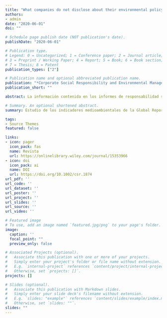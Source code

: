 ```yaml
---
title: "What companies do not disclose about their environmental policy and what institutional pressures may do to respect"
authors:
- admin
date: "2020-06-01"
doi: ""

# Schedule page publish date (NOT publication's date).
publishDate: "2020-06-01"

# Publication type.
# Legend: 0 = Uncategorized; 1 = Conference paper; 2 = Journal article;
# 3 = Preprint / Working Paper; 4 = Report; 5 = Book; 6 = Book section;
# 7 = Thesis; 8 = Patent
publication_types: ["2"]

# Publication name and optional abbreviated publication name.
publication: "*Corporate Social Responsibility and Environmental Management*, 27(3)"
publication_short: ""

abstract: La información contenida en los informes de responsabilidad social de las empresas es un tema controvertido y ha generado un importante debate entre los académicos sobre las estrategias de divulgación de las empresas. Las cuestiones medioambientales son especialmente relevantes por su impacto en el desarrollo sostenible. El presente estudio tiene dos objetivos. El primero es determinar qué indicadores medioambientales de la Global Reporting Initiative se comunican con menor frecuencia. El segundo es predecir la evolución de estos indicadores a la luz de las presiones institucionales que las empresas tratan de resistir. En concreto, el estudio de la dimensión medioambiental de la GRI se centra en el análisis de los aspectos de materiales, energía, agua, biodiversidad, emisiones, efluentes y residuos, productos y servicios, cumplimiento, transporte, evaluación medioambiental y mecanismos de reclamación medioambiental. Un análisis del contenido de los informes de RSE de algunas de las mayores empresas del mundo revela que los indicadores menos divulgados por las empresas se refieren a los aspectos medioambientales de la biodiversidad. La divulgación de los indicadores medioambientales está influida por presiones normativas, miméticas y coercitivas. Además, observamos que las presiones institucionales miméticas bajo una visión nacional e industrial influyen en la difusión de la información medioambiental. En cuanto a las dimensiones culturales, las empresas situadas en países de larga duración, femeninos y colectivistas tienden a difundir la información medioambiental en consecuencia.

# Summary. An optional shortened abstract.
summary: Estudio de los indicadores medioambientales de la Global Reporting Initiative (GRI)

tags:
- Source Themes
featured: false

links:
- icon: pager
  icon_pack: fas
  name: Revista
  url: https://onlinelibrary.wiley.com/journal/15353966
- icon: doi
  icon_pack: ai
  name: DOI
  url: https://doi.org/10.1002/csr.1874
url_pdf: ''
url_code: ''
url_dataset: ''
url_poster: ''
url_project: ''
url_slides: ''
url_source: ''
url_video: ''

# Featured image
# To use, add an image named `featured.jpg/png` to your page's folder. 
image:
  caption: ''
  focal_point: ""
  preview_only: false

# Associated Projects (optional).
#   Associate this publication with one or more of your projects.
#   Simply enter your project's folder or file name without extension.
#   E.g. `internal-project` references `content/project/internal-project/index.md`.
#   Otherwise, set `projects: []`.
projects: []

# Slides (optional).
#   Associate this publication with Markdown slides.
#   Simply enter your slide deck's filename without extension.
#   E.g. `slides: "example"` references `content/slides/example/index.md`.
#   Otherwise, set `slides: ""`.
slides: ""
---
```

